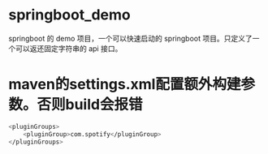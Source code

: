 # springboot_demo
springboot 的 demo 项目，一个可以快速启动的 springboot 项目。只定义了一个可以返还固定字符串的 api 接口。

# maven的settings.xml配置额外构建参数。否则build会报错
```sh
<pluginGroups>
    <pluginGroup>com.spotify</pluginGroup>
</pluginGroups>
```